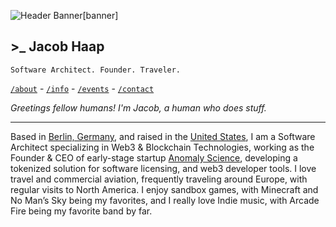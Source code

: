 ![Header Banner[banner]](/banners/banner-0.jpg)

## >_ Jacob Haap

```
Software Architect. Founder. Traveler.
```

[`/about`](/about) - [`/info`](/info) - [`/events`](/events) - [`/contact`](/contact)

*Greetings fellow humans! I'm Jacob, a human who does stuff.*

***

Based in [Berlin, Germany](https://earth.google.com/web/search/Berlin/), and raised in the [United States](https://earth.google.com/web/search/Cincinnati,+OH,+USA/), I am a Software Architect specializing in Web3 & Blockchain Technologies, working as the Founder & CEO of early-stage startup [Anomaly Science](https://anomsci.com/), developing a tokenized solution for software licensing, and web3 developer tools. I love travel and commercial aviation, frequently traveling around Europe, with regular visits to North America. I enjoy sandbox games, with Minecraft and No Man’s Sky being my favorites, and I really love Indie music, with Arcade Fire being my favorite band by far.

